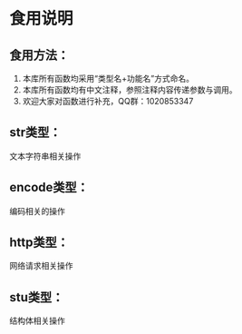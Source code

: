 # 食用说明

## 食用方法：

1. 本库所有函数均采用“类型名+功能名”方式命名。
2. 本库所有函数均有中文注释，参照注释内容传递参数与调用。
3. 欢迎大家对函数进行补充，QQ群：1020853347

## str类型：

文本字符串相关操作

## encode类型：

编码相关的操作

## http类型：

网络请求相关操作

## stu类型：

结构体相关操作

